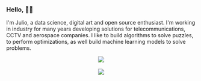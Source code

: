 ### Hello, 👋🏽

I'm Julio, a data science, digital art and open source enthusiast. I'm working in industry for many years developing solutions for
telecommunications, CCTV and aerospace companies. I like to build algorithms to solve puzzles, to perform optimizations, as well
build machine learning models to solve problems.

<div align="center">
  <a href="https://www.linkedin.com/in/jcbritobr/"><img src="https://img.shields.io/badge/LinkedIn-0077B5?style=for-the-badge&logo=linkedin&logoColor=white"/></a>
  <br />
</div>

<div align="center">
 <br />
<img
  src="https://cr-skills-chart-widget.azurewebsites.net/api/api?username=jgardona&skills=Rust,Go&show-other-skills=true"
/>
</div>